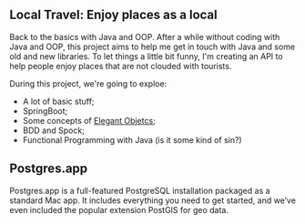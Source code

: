 ## Local Travel: Enjoy places as a local

Back to the basics with Java and OOP. After a while without coding with Java and OOP, this project aims to help me get in touch with Java and some old and new libraries. To let things a little bit funny, I'm creating an API to help people enjoy places that are not clouded with tourists.

During this project, we're going to exploe:
- A lot of basic stuff;
- SpringBoot;
- Some concepts of [Elegant Objetcs](https://www.elegantobjects.org/);
- BDD and Spock;
- Functional Programming with Java (is it some kind of sin?)

## Postgres.app
Postgres.app is a full-featured PostgreSQL installation packaged as a standard Mac app. It includes everything you need to get started, and we’ve even included the popular extension PostGIS for geo data.
